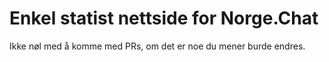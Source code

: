 # Enkel statist nettside for Norge.Chat

Ikke nøl med å komme med PRs, om det er noe du mener burde endres.
